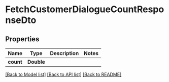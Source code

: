 # FetchCustomerDialogueCountResponseDto

## Properties
Name | Type | Description | Notes
------------ | ------------- | ------------- | -------------
**count** | **Double** |  | 

[[Back to Model list]](../README.md#documentation-for-models) [[Back to API list]](../README.md#documentation-for-api-endpoints) [[Back to README]](../README.md)


